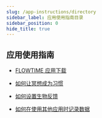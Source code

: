 ```yaml
---
slug: /app-instructions/directory
sidebar_label: 应用使用指南目录
sidebar_position: 0
hide_title: true
---
```


## 应用使用指南

* [FLOWTIME 应用下载](/app-instructions/app-download)

* [如何让冥想成为习惯](/app-instructions/make-the-habit)

* [如何设置生物反馈](/app-instructions/How-to-set-biofeedback)

* [如何在使用其他应用时记录数据](/app-instructions/record-with-other-apps)